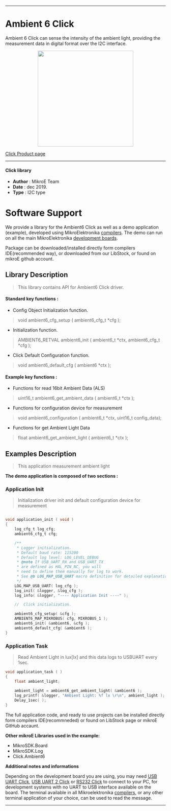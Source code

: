 
---
# Ambient 6 Click

Ambient 6 Click can sense the intensity of the ambient light, providing the measurement data in digital format over the I2C interface.

<p align="center">
  <img src="https://download.mikroe.com/images/click_for_ide/ambient6_click.png" height=300px>
</p>

[Click Product page](https://www.mikroe.com/ambient-6-click)

---


#### Click library 

- **Author**        : MikroE Team
- **Date**          : dec 2019.
- **Type**          : I2C type


# Software Support

We provide a library for the Ambient6 Click 
as well as a demo application (example), developed using MikroElektronika 
[compilers](https://shop.mikroe.com/compilers). 
The demo can run on all the main MikroElektronika [development boards](https://shop.mikroe.com/development-boards).

Package can be downloaded/installed directly form compilers IDE(recommended way), or downloaded from our LibStock, or found on mikroE github account. 

## Library Description

> This library contains API for Ambient6 Click driver.

#### Standard key functions :

- Config Object Initialization function.
> void ambient6_cfg_setup ( ambient6_cfg_t *cfg ); 
 
- Initialization function.
> AMBIENT6_RETVAL ambient6_init ( ambient6_t *ctx, ambient6_cfg_t *cfg );

- Click Default Configuration function.
> void ambient6_default_cfg ( ambient6 *ctx );

#### Example key functions :

- Functions for read 16bit Ambient Data (ALS)
> uint16_t ambient6_get_ambient_data ( ambient6_t *ctx );
 
- Functions for configuration device for measurement
> void ambient6_configuration ( ambient6_t *ctx, uint16_t config_data);

- Functions for get Ambient Light Data
> float ambient6_get_ambient_light ( ambient6_t *ctx );

## Examples Description

> This application measurement ambient light

**The demo application is composed of two sections :**

### Application Init 

> Initialization driver init and default configuration device for measurement

```c

void application_init ( void )
{
    log_cfg_t log_cfg;
    ambient6_cfg_t cfg;

    /** 
     * Logger initialization.
     * Default baud rate: 115200
     * Default log level: LOG_LEVEL_DEBUG
     * @note If USB_UART_RX and USB_UART_TX 
     * are defined as HAL_PIN_NC, you will 
     * need to define them manually for log to work. 
     * See @b LOG_MAP_USB_UART macro definition for detailed explanation.
     */
    LOG_MAP_USB_UART( log_cfg );
    log_init( &logger, &log_cfg );
    log_info( &logger, "---- Application Init ----" );

    //  Click initialization.

    ambient6_cfg_setup( &cfg );
    AMBIENT6_MAP_MIKROBUS( cfg, MIKROBUS_1 );
    ambient6_init( &ambient6, &cfg );
    ambient6_default_cfg( &ambient6 );    
}
```

### Application Task

> Read Ambient Light in lux[lx] and this data logs to USBUART every 1sec.

```c
void application_task ( )
{
    float ambient_light;
    
    ambient_light = ambient6_get_ambient_light( &ambient6 );
    log_printf( &logger, "Ambient Light: %f lx \r\n", ambient_light );
    Delay_1sec( );
} 
```

The full application code, and ready to use projects can be  installed directly form compilers IDE(recommneded) or found on LibStock page or mikroE GitHub accaunt.

**Other mikroE Libraries used in the example:** 

- MikroSDK.Board
- MikroSDK.Log
- Click.Ambient6

**Additional notes and informations**

Depending on the development board you are using, you may need 
[USB UART Click](https://shop.mikroe.com/usb-uart-click), 
[USB UART 2 Click](https://shop.mikroe.com/usb-uart-2-click) or 
[RS232 Click](https://shop.mikroe.com/rs232-click) to connect to your PC, for 
development systems with no UART to USB interface available on the board. The 
terminal available in all Mikroelektronika 
[compilers](https://shop.mikroe.com/compilers), or any other terminal application 
of your choice, can be used to read the message.



---
